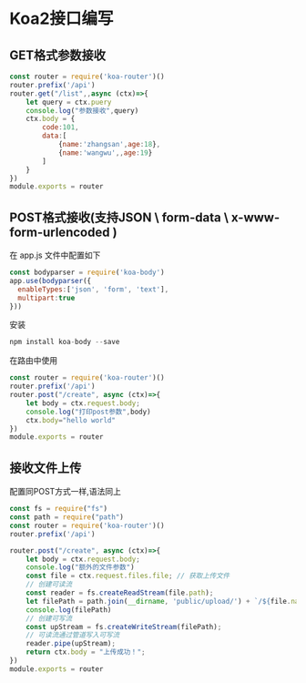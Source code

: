 # Koa2接口编写

## GET格式参数接收

```javascript
const router = require('koa-router')()
router.prefix('/api')
router.get("/list",,async (ctx)=>{
    let query = ctx.puery
    console.log("参数接收",query)
    ctx.body = {
        code:101,
        data:[
     		{name:'zhangsan',age:18},
            {name:'wangwu',,age:19}
    	]
    }
})
module.exports = router
```



## POST格式接收(支持JSON \ form-data \ x-www-form-urlencoded )

在 app.js 文件中配置如下

```javascript
const bodyparser = require('koa-body')
app.use(bodyparser({
  enableTypes:['json', 'form', 'text'],
  multipart:true
}))
```

安装

```javascript
npm install koa-body --save
```

在路由中使用

```javascript
const router = require('koa-router')()
router.prefix('/api')
router.post("/create", async (ctx)=>{
    let body = ctx.request.body;
    console.log("打印post参数",body)
    ctx.body="hello world"
})
module.exports = router
```



## 接收文件上传

配置同POST方式一样,语法同上

```javascript
const fs = require("fs")
const path = require("path")
const router = require('koa-router')()
router.prefix('/api')

router.post("/create", async (ctx)=>{
    let body = ctx.request.body;
    console.log("额外的文件参数")
    const file = ctx.request.files.file; // 获取上传文件
    // 创建可读流
    const reader = fs.createReadStream(file.path);
    let filePath = path.join(__dirname, 'public/upload/') + `/${file.name}`;
    console.log(filePath)
    // 创建可写流
    const upStream = fs.createWriteStream(filePath);
    // 可读流通过管道写入可写流
    reader.pipe(upStream);
    return ctx.body = "上传成功！";
})
module.exports = router
```

